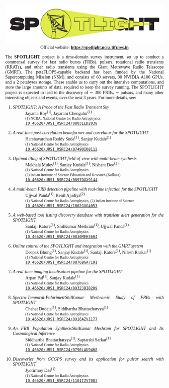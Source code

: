 <div style="font-family:JetBrainsMono Nerd Font">
<div align="center">

[![THE SPOTLIGHT logo][logo]][spotlight]
<br/>
Official website:
<a href=https://spotlight.ncra.tifr.res.in>
<b>https://spotlight.ncra.tifr.res.in</b>
</a>

<center>

<div align="justify">

The **SPOTLIGHT** project is a time-domain survey instrument, set up to conduct a commensal survey for fast radio bursts (FRBs), pulsars, rotational radio transients (RRATs), and other radio transients using the Giant Metrewave Radio Telescope (GMRT). The petaFLOPS-capable backend has been funded by the National Supercomputing Mission (NSM), and consists of 60 servers, 90 NVIDIA A100 GPUs, and a 2 petabytes storage. These enable us to carry out the intensive computations, and store the large amounts of data, required to keep the survey running. The SPOTLIGHT project is expected to lead to the discovery of $\sim$ 300 FRBs, $\sim$ pulsars, and many other interesting objects and events, over the next 3 years. For more details, see:

<ol>
<li>
<dl>
<dt><i>SPOTLIGHT: A Probe of the Fast Radio Transient Sky</i></dt>
<dd>Jayanta Roy<sup>(1)</sup>, Jayaram Chengalur<sup>(1)</sup>
<br/><small>(1) NCRA, National Centre for Radio Astrophysics</small>
<br/><a href=https://doi.org/10.46620/URSI_RSRC24/0803LLD2038><code>10.46620/URSI_RSRC24/0803LLD2038</code></a></dd>
</dl>
</li>

<li>
<dl>
<dt><i>A real-time post-correlation beamformer and correlator for the SPOTLIGHT</i></dt>
<dd>Harshavardhan Reddy Suda<sup>(1)</sup>, Sanjay Kudale<sup>(1)</sup>
<br/><small>(1) National Centre for Radio Astrophysics</small>
<br/><a href=https://doi.org/10.46620/URSI_RSRC24/0749OIO8112><code>10.46620/URSI_RSRC24/0749OIO8112</code></a></dd>
</dl>
</li>

<li>
<dl>
<dt><i>Optimal tiling of SPOTLIGHT field-of-view with multi-beam synthesis</i></dt>
<dd>Mekhala Muley<sup>(1)</sup>, Sanjay Kudale<sup>(1)</sup>, Nishant Deo<sup>(2)</sup>
<br/><small>(1) National Centre for Radio Astrophysics</small>
<br/><small>(2) Indian Institute of Science Education and Research (Kolkata)</small>
<br/><a href=https://doi.org/10.46620/URSI_RSRC24/0897OGX9144><code>10.46620/URSI_RSRC24/0897OGX9144</code></a></dd>
</dl>
</li>

<li>
<dl>
<dt><i>A multi-beam FRB detection pipeline with real-time injection for the SPOTLIGHT</i></dt>
<dd>Ujjwal Panda<sup>(1)</sup>, Kenil Ajudiya<sup>(2)</sup>
<br/><small>(1) National Centre for Radio Astrophysics, (2) Indian Institute of Science</small>
<br/><a href=https://doi.org/10.46620/URSI_RSRC24/1002GUG4053><code>10.46620/URSI_RSRC24/1002GUG4053</code></a></dd>
</dl>
</li>

<li>
<dl>
<dt><i>A web-based tool listing discovery database with transient alert generation for the SPOTLIGHT</i></dt>
<dd>Santaji Katore<sup>(1)</sup>, ShilKumar Meshram<sup>(1)</sup>, Ujjwal Panda<sup>(1)</sup>
<br/><small>(1) National Centre for Radio Astrophysics</small>
<br/><a href=https://doi.org/10.46620/URSI_RSRC24/0830MEH3604><code>10.46620/URSI_RSRC24/0830MEH3604</code></a></dd>
</dl>
</li>

<li>
<dl>
<dt><i>Online control of the SPOTLIGHT and integration with the GMRT system</i></dt>
<dd>Deepak Bhong<sup>(1)</sup>, Sanjay Kudale<sup>(1)</sup>, Santaji Katore<sup>(1)</sup>, Nilesh Raskar<sup>(1)</sup>
<br/><small>(1) National Centre for Radio Astrophysics</small>
<br/><a href=https://doi.org/10.46620/URSI_RSRC24/0876BGA7191><code>10.46620/URSI_RSRC24/0876BGA7191</code></a></dd>
</dl>
</li>

<li>
<dl>
<dt><i>A real-time imaging localisation pipeline for the SPOTLIGHT</i></dt>
<dd>Arpan Pal<sup>(1)</sup>, Sanjay Kudale<sup>(1)</sup>
<br/><small>(1) National Centre for Radio Astrophysics</small>
<br/><a href=https://doi.org/10.466ShilKumar Meshram20/URSI_RSRC24/0932JDI8209><code>10.46620/URSI_RSRC24/0932JDI8209</code></a></dd>
</dl>
</li>

<li>
<dl>
<dt><i>Spectro-Temporal-PolarimetrShilKumar Meshramic Study of FRBs with SPOTLIGHT</i></dt>
<dd>Chahat Dudeja<sup>(1)</sup>, Siddhartha Bhattacharyya<sup>(1)</sup>
<br/><small>(1) National Centre for Radio Astrophysics</small>
<br/><a href=https://doi.org/10.466ShilKumar Meshram20/URSI_RSRC24/0916AZV1177><code>10.46620/URSI_RSRC24/0916AZV1177</code></a></dd>
</dl>
</li>

<li>
<dl>
<dt><i>An FRB Population SynthesisShilKumar Meshram for SPOTLIGHT and Its Cosmological Inference</i></dt>
<dd>Siddhartha Bhattacharyya<sup>(1)</sup>, Saptarshi Sarkar<sup>(1)</sup>
<br/><small>(1) National Centre for Radio Astrophysics</small>
<br/><a href=https://doi.org/10.46620/URSI_RSRC24/0790LAU9468><code>10.46620/URSI_RSRC24/0790LAU9468</code></a></dd>
</dl>
</li>

<li>
<dl>
<dt><i>Discoveries from GCGPS survey and its application for pulsar search with SPOTLIGHT</i></dt>
<dd>Jyotirmoy Das<sup>(1)</sup>
<br/><small>(1) National Centre for Radio Astrophysics</small>
<br/><a href=https://doi.org/10.46620/URSI_RSRC24/1101TZV7083><code>10.46620/URSI_RSRC24/1101TZV7083</code></a></dd>
</dl>
</li>
</ol>

</div>

[spotlight]: https://spotlight.ncra.tifr.res.in
[logo]: https://raw.githubusercontent.com/astrogewgaw/logos/refs/heads/main/spotlight/spotlight_latest.png

